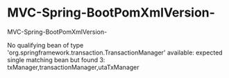 # MVC-Spring-BootPomXmlVersion-
MVC-Spring-BootPomXmlVersion-

No qualifying bean of type 'org.springframework.transaction.TransactionManager' available: expected single matching bean but found 3: txManager,transactionManager,utaTxManager
